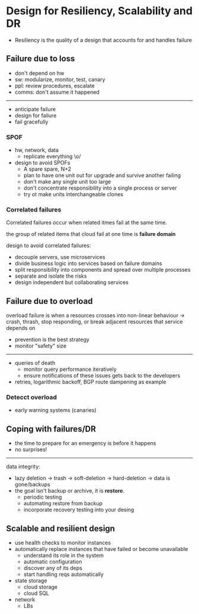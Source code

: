 # Design for Resiliency, Scalability and DR

- Resiliency is the quality of a design that accounts for and handles failure

## Failure due to loss

- don't depend on hw
- sw: modularize, monitor, test, canary
- ppl: review procedures, escalate
- comms: don't assume it happened
---
- anticipate failure
- design for failure
- fail gracefully

### SPOF

- hw, network, data
    - replicate everything \o/
- design to avoid SPOFs
    - A spare spare, N+2
    - plan to have one unit out for upgrade and survive another failing
    - don't make any single unit too large
    - don't concentrate responsibility into a single process or server
    - try ot make units interchangeable clones

### Correlated failures

Correlated failures occur when related itmes fail at the same time.

the group of related items that cloud fail at one time is __failure domain__

design to avoid correlated failures:
- decouple servers, use microservices
- divide business logic into services based on failure domains
- split responsibility into components and spread over multiple processes
- separate and isolate the risks
- design independent but collaborating services

## Failure due to overload

overload failure is when a resources crosses into non-linear behaviour -> crash, thrash, stop responding, or break adjacent resources that service depends on

- prevention is the best strategy
- monitor "safety" size
---
- queries of death
    - monitor query performance iteratively
    - ensure notifications of these issues gets back to the developers
- retries, logarithmic backoff, BGP route dampening as example

### Detecct overload

- early warning systems (canaries)

## Coping with failures/DR

- the time to prepare for an emergency is before it happens
- no surprises!
----
data integrity:
- lazy deletion -> trash -> soft-deletion -> hard-deletion -> data is gone/backups
- the goal isn't backup or archive, it is __restore__.
    - periodic testing
    - automating restore from backup
    - incorporate recovery testing into your desing


## Scalable and resilient design

- use health checks to monitor instances
- automatically replace instances that have failed or become unavailable
    - understand its role in the system
    - automatic configuration
    - discover any of its deps
    - start handling reqs automatically
- state storage
    - cloud storage
    - cloud SQL
- network
    - LBs
